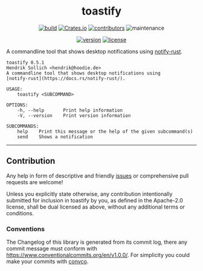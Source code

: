 <div align="center">

# toastify

[![build](https://img.shields.io/github/actions/workflow/status/hoodie/toastify/ci.yml?branch=master)](https://github.com/hoodie/toastify/actions)
[![Crates.io](https://img.shields.io/crates/d/toastify)](https://crates.io/crates/toastify)
[![contributors](https://img.shields.io/github/contributors/hoodie/toastify)](https://github.com/hoodie/toastify/graphs/contributors)
![maintenance](https://img.shields.io/maintenance/yes/2023)

[![version](https://img.shields.io/crates/v/toastify)](https://crates.io/crates/toastify/)
[![license](https://img.shields.io/crates/l/toastify.svg?style=flat)](https://crates.io/crates/toastify/)

</div>

A commandline tool that shows desktop notifications using [notify-rust](https://docs.rs/notify-rust/).


```text
toastify 0.5.1
Hendrik Sollich <hendrik@hoodie.de>
A commandline tool that shows desktop notifications using
[notify-rust](https://docs.rs/notify-rust/).

USAGE:
    toastify <SUBCOMMAND>

OPTIONS:
    -h, --help       Print help information
    -V, --version    Print version information

SUBCOMMANDS:
    help    Print this message or the help of the given subcommand(s)
    send    Shows a notification
```

***

## Contribution
Any help in form of descriptive and friendly [issues](https://github.com/hoodie/toastify/issues) or comprehensive pull requests are welcome! 


Unless you explicitly state otherwise, any contribution intentionally submitted for inclusion in toastify by you, as defined in the Apache-2.0 license, shall be dual licensed as above, without any additional terms or conditions.

### Conventions
The Changelog of this library is generated from its commit log, there any commit message must conform with https://www.conventionalcommits.org/en/v1.0.0/. For simplicity you could make your commits with [convco](https://crates.io/crates/convco).
